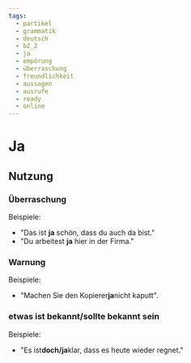 ```yaml
---
tags:
  - partikel
  - grammatik
  - deutsch
  - b2_2
  - ja
  - empörung
  - überraschung
  - freundlichkeit
  - aussagen
  - ausrufe
  - ready
  - online
---
```


# Ja

## Nutzung

### Überraschung  

Beispiele:  

- "Das ist **ja** schön, dass du auch da bist."  
- "Du arbeitest **ja** hier in der Firma."  

### Warnung

Beispiele:  

- "Machen Sie den Kopierer**ja**nicht kaputt".  

### etwas ist bekannt/sollte bekannt sein  

Beispiele:

- "Es ist**doch/ja**klar, dass es heute wieder regnet."  
